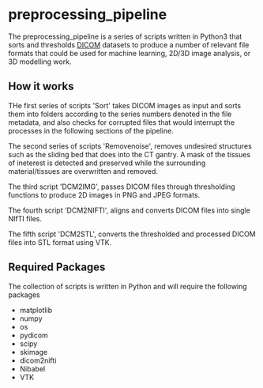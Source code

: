 # preprocessing_pipeline

The preprocessing_pipeline is a series of scripts written in Python3 that sorts and thresholds [DICOM](https://www.dicomstandard.org/about/) datasets to produce a number of relevant file formats that could be used for machine learning, 2D/3D image analysis, or 3D modelling work.

## How it works
THe first series of scripts 'Sort' takes DICOM images as input and sorts them into folders according to the series numbers denoted in the file metadata, and also checks for corrupted files that would interrupt the processes in the following sections of the pipeline.

The second series of scripts 'Removenoise', removes undesired structures such as the sliding bed that does into the CT gantry. A mask of the tissues of ineterest is detected and preserved while the surrounding material/tissues are overwritten and removed.

The third script 'DCM2IMG', passes DICOM files through thresholding functions to produce 2D images in PNG and JPEG formats.

The fourth script 'DCM2NIFTI', aligns and converts DICOM files into single NIfTI files.

The fifth script 'DCM2STL', converts the thresholded and processed DICOM files into STL format using VTK.



## Required Packages
The collection of scripts is written in Python and will require the following packages
- matplotlib
- numpy
- os
- pydicom
- scipy
- skimage
- dicom2nifti
- Nibabel
- VTK

